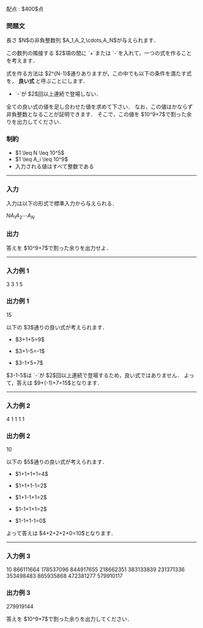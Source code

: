 
<div>

<span>

<span>

<p>
配点 : $400$点
</p>

<div>

<section>

### **問題文**

<p>
長さ $N$の非負整数列 $A_1,A_2,\cdots,A_N$が与えられます．
</p>

<p>
この数列の隣接する $2$項の間に `+`または `-`を入れて，一つの式を作ることを考えます．
</p>

<p>
式を作る方法は $2^{N-1}$通りありますが，この中でも以下の条件を満たす式を，
<strong>
良い式
</strong>
と呼ぶことにします．
</p>

<ul>

<li>
`-`が $2$回以上連続で登場しない．
</li>

</ul>

<p>
全ての良い式の値を足し合わせた値を求めて下さい．
なお，この値はかならず非負整数となることが証明できます．
そこで，この値を $10^9+7$で割った余りを出力してください．
</p>

</section>

</div>

<div>

<section>

### **制約**

<ul>

<li>
$1 \leq N \leq 10^5$
</li>

<li>
$1 \leq A_i \leq 10^9$
</li>

<li>
入力される値はすべて整数である
</li>

</ul>

</section>

</div>

---

<div>

<div>

<section>

### **入力**

<p>
入力は以下の形式で標準入力から与えられる．
</p>

<div>

$N$$A_1$$A_2$$\cdots$$A_N$
</div>

</section>

</div>

<div>

<section>

### **出力**

<p>
答えを $10^9+7$で割った余りを出力せよ．
</p>

</section>

</div>

</div>

---

<div>

<section>

### **入力例 1**

<div>

3
3 1 5

</div>

</section>

</div>

<div>

<section>

### **出力例 1**

<div>

15

</div>

<p>
以下の $3$通りの良い式が考えられます．
</p>

<ul>

<li>

<p>
$3+1+5=9$
</p>

</li>

<li>

<p>
$3+1-5=-1$
</p>

</li>

<li>

<p>
$3-1+5=7$
</p>

</li>

</ul>

<p>
$3-1-5$は `-`が $2$回以上連続で登場するため，良い式ではありません．
よって，答えは $9+(-1)+7=15$となります．
</p>

</section>

</div>

---

<div>

<section>

### **入力例 2**

<div>

4
1 1 1 1

</div>

</section>

</div>

<div>

<section>

### **出力例 2**

<div>

10

</div>

<p>
以下の $5$通りの良い式が考えられます．
</p>

<ul>

<li>

<p>
$1+1+1+1=4$
</p>

</li>

<li>

<p>
$1+1+1-1=2$
</p>

</li>

<li>

<p>
$1+1-1+1=2$
</p>

</li>

<li>

<p>
$1-1+1+1=2$
</p>

</li>

<li>

<p>
$1-1+1-1=0$
</p>

</li>

</ul>

<p>
よって答えは $4+2+2+2+0=10$となります．
</p>

</section>

</div>

---

<div>

<section>

### **入力例 3**

<div>

10
866111664 178537096 844917655 218662351 383133839 231371336 353498483 865935868 472381277 579910117

</div>

</section>

</div>

<div>

<section>

### **出力例 3**

<div>

279919144

</div>

<p>
答えを $10^9+7$で割った余りを出力してください．
</p>

</section>

</div>

</span>

</span>

</div>
